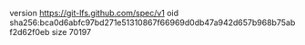 version https://git-lfs.github.com/spec/v1
oid sha256:bca0d6abfc97bd271e51310867f66969d0db47a942d657b968b75abf2d62f0eb
size 70197
